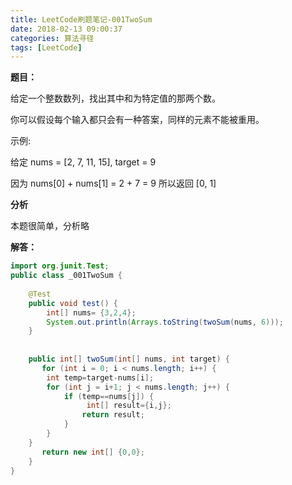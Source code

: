 ```yaml
---
title: LeetCode刷题笔记-001TwoSum
date: 2018-02-13 09:00:37
categories: 算法寻径
tags: [LeetCode]
---
```


**题目：**

给定一个整数数列，找出其中和为特定值的那两个数。

你可以假设每个输入都只会有一种答案，同样的元素不能被重用。

示例:

给定 nums = [2, 7, 11, 15], target = 9

因为 nums[0] + nums[1] = 2 + 7 = 9
所以返回 [0, 1]

**分析**

本题很简单，分析略

**解答：**

````java
import org.junit.Test;
public class _001TwoSum {
	
	@Test
	public void test() {
		int[] nums= {3,2,4};
		System.out.println(Arrays.toString(twoSum(nums, 6)));
	}
	
	
    public int[] twoSum(int[] nums, int target) {
       for (int i = 0; i < nums.length; i++) {
		int temp=target-nums[i];
		for (int j = i+1; j < nums.length; j++) {
			if (temp==nums[j]) {
				 int[] result={i,j};
				return result;
			}
		}
	}
       return new int[] {0,0};
    }
}
````









